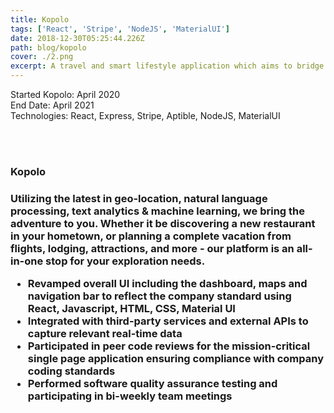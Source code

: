 ```yaml
---
title: Kopolo
tags: ['React', 'Stripe', 'NodeJS', 'MaterialUI']
date: 2018-12-30T05:25:44.226Z
path: blog/kopolo
cover: ./2.png
excerpt: A travel and smart lifestyle application which aims to bridge the gap between you, and exploring the world around you
---
```


Started Kopolo: April 2020
</br>
End Date: April 2021
</br>
Technologies: React, Express, Stripe, Aptible, NodeJS, MaterialUI

</br>
</br>
<h3>Kopolo<h3>
Utilizing the latest in geo-location, natural language processing, text analytics & machine learning, we bring the adventure to you. Whether it be discovering a new restaurant in your hometown, or planning a complete vacation from flights, lodging, attractions, and more - our platform is an all-in-one stop for your exploration needs.

</br>

<ul>
<li>
Revamped overall UI including the dashboard, maps and navigation bar to reflect the company standard using React, Javascript, HTML, CSS, Material UI
</li>
<li>
Integrated with third-party services and external APIs to capture relevant real-time data
</li>
<li>
Participated in peer code reviews for the mission-critical single page application ensuring compliance with company coding standards
</li>
<li>
Performed software quality assurance testing and participating in bi-weekly team meetings
</li>
</br>
</ul>
